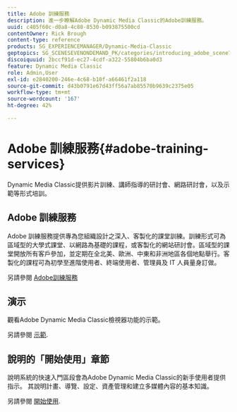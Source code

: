 ```yaml
---
title: Adobe 訓練服務
description: 進一步瞭解Adobe Dynamic Media Classic的Adobe訓練服務。
uuid: c405f60c-d0a8-4c88-8530-b093875500cd
contentOwner: Rick Brough
content-type: reference
products: SG_EXPERIENCEMANAGER/Dynamic-Media-Classic
geptopics: SG_SCENESEVENONDEMAND_PK/categories/introducing_adobe_scene7
discoiquuid: 2bccf91d-ec27-4cdf-a322-55804b6ba0d3
feature: Dynamic Media Classic
role: Admin,User
exl-id: e2840200-246e-4c68-b10f-a66461f2a118
source-git-commit: d43b0791e67d43ff56a7ab85570b9639c2375e05
workflow-type: tm+mt
source-wordcount: '167'
ht-degree: 42%

---
```


# Adobe 訓練服務{#adobe-training-services}

Dynamic Media Classic提供影片訓練、講師指導的研討會、網路研討會，以及示範等形式培訓。

## Adobe 訓練服務

Adobe 訓練服務提供專為您組織設計之深入、客製化的課堂訓練。訓練形式可為區域型的大學式課堂、以網路為基礎的課程，或客製化的網站研討會。區域型的課堂開放所有客戶參加，並定期在全北美、歐洲、中東和非洲地區各個地點舉行。客製化的課程可為初學至進階使用者、終端使用者、管理員及 IT 人員量身訂做。

另請參閱 [Adobe訓練服務](https://learning.adobe.com/)

## 演示

觀看Adobe Dynamic Media Classic檢視器功能的示範。

另請參閱 [示範](https://landing.adobe.com/en/na/dynamic-media/ctir-2755/live-demos.html).

## 說明的「開始使用」章節

說明系統的快速入門區段會為Adobe Dynamic Media Classic的新手使用者提供指示。 其說明計畫、導覽、設定、資產管理和建立多媒體內容的基本知識。

另請參閱 [開始使用](dmc-platform-overview.md).
